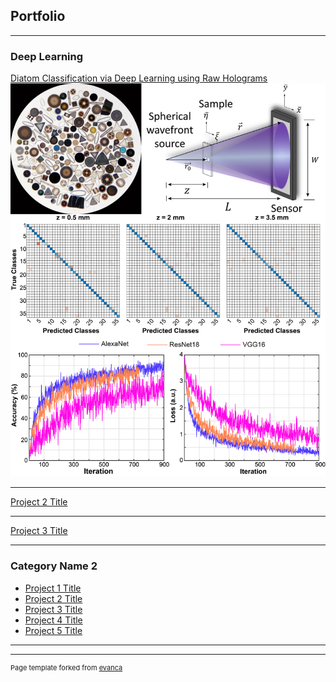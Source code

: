 ## Portfolio

---

### Deep Learning

[Diatom Classification via Deep Learning using Raw Holograms](/sample_page)
<img src="images/diatoms/Picture2.png?raw=true"/>

---
[Project 2 Title](/pdf/sample_presentation.pdf)

---
[Project 3 Title](http://example.com/)

---

### Category Name 2

- [Project 1 Title](http://example.com/)
- [Project 2 Title](http://example.com/)
- [Project 3 Title](http://example.com/)
- [Project 4 Title](http://example.com/)
- [Project 5 Title](http://example.com/)

---




---
<p style="font-size:11px">Page template forked from <a href="https://github.com/evanca/quick-portfolio">evanca</a></p>
<!-- Remove above link if you don't want to attibute -->
